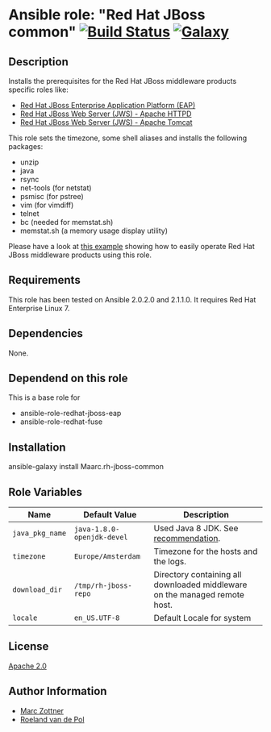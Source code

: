 Ansible role: "Red Hat JBoss common" [![Build Status](https://travis-ci.org/Maarc/ansible-role-redhat-jboss-common.svg?branch=master)](https://travis-ci.org/Maarc/ansible-role-redhat-jboss-common) [![Galaxy](https://img.shields.io/badge/galaxy-maarc.rh--jboss--common-blue.svg?style=flat)](https://galaxy.ansible.com/Maarc/rh-jboss-common)
=================================

Description
-----------

Installs the prerequisites for the Red Hat JBoss middleware products specific roles like:

- [Red Hat JBoss Enterprise Application Platform (EAP)](https://github.com/Maarc/ansible-role-redhat-jboss-eap)
- [Red Hat JBoss Web Server (JWS) - Apache HTTPD](https://github.com/Maarc/ansible-role-redhat-jboss-web-server-httpd)
- [Red Hat JBoss Web Server (JWS) - Apache Tomcat](https://github.com/Maarc/ansible-role-redhat-jboss-web-server-tomcat)

This role sets the timezone, some shell aliases and installs the following packages:

- unzip
- java
- rsync
- net-tools (for netstat)
- psmisc (for pstree)
- vim (for vimdiff)
- telnet
- bc (needed for memstat.sh)
- memstat.sh (a memory usage display utility)

Please have a look at [this example](https://github.com/Maarc/ansible_middleware_soe) showing how to easily operate Red Hat JBoss middleware products using this role.


Requirements
------------

This role has been tested on Ansible 2.0.2.0 and 2.1.1.0. It requires Red Hat Enterprise Linux 7.


Dependencies
------------

None.


Dependend on this role
----------------------
This is a base role for
- ansible-role-redhat-jboss-eap
- ansible-role-redhat-fuse




Installation
------------

  ansible-galaxy install Maarc.rh-jboss-common


Role Variables
--------------

| Name              | Default Value       | Description          |
|-------------------|---------------------|----------------------|
| `java_pkg_name` | `java-1.8.0-openjdk-devel` | Used Java 8 JDK. See [recommendation](https://access.redhat.com/solutions/18259). |
| `timezone` | `Europe/Amsterdam` |  Timezone for the hosts and the logs. |
| `download_dir` | `/tmp/rh-jboss-repo` | Directory containing all downloaded middleware  on the managed remote host. |
| `locale` | `en_US.UTF-8` | Default Locale for system |


License
-------

[Apache 2.0](./LICENSE)


Author Information
------------------

* [Marc Zottner](https://github.com/Maarc)
* [Roeland van de Pol](https://github.com/roelandpol)
